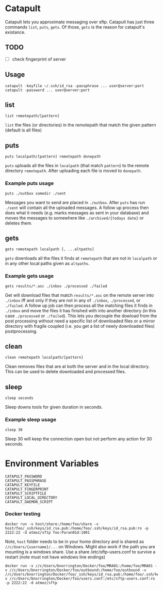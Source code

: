 # Catapult

Catapult lets you approximate messaging over sftp. Catapult has just three commands `list`, `puts`, `gets`. Of those, `gets` is the reason for catapult's existance.

## TODO

* [ ] check fingerprint of server

## Usage

    catapult -keyfile ~/.ssh/id_rsa -passphrase ... user@server:port
    catapult -password ... user@server:port

## list

    list remotepath/[pattern]

`list` the files (or directories) in the remotepath that match the given pattern (default is all files)

## puts

    puts localpath/[pattern] remotepath donepath

`puts` uploads all the files in `localpath` (that match `pattern`) to the remote directory `remotepath`. After uploading each file is moved to `donepath`.

### Example puts usage

    puts ./outbox somedir ./sent

Messages you want to send are placed in `./outbox`. After `puts` has run `./sent` will contain all the uploaded messages. A follow up process then does what it needs (e.g. marks messages as sent in your database) and moves the messages to somewhere like `./archived/{todays date}` or deletes them.

## gets

    gets remotepath localpath [, ...altpaths]

`gets` downloads all the files it finds at `remotepath` that are not in `localpath` or in any other local paths given as `altpaths`.


### Example gets usage

    gets results/*.asc ./inbox ./processed ./failed

Get will download files that match `results/*.asc` on the remote server into `./inbox` iff and only if they are not in any of `./inbox`, `./processed`, or `./failed`. A follow up job can then process all the matching files it finds in `./inbox` and move the files it has finished with into another directory (in this case `./processed` or `./failed`). This lets you decouple the dowload from the post processing without need a specific list of downloaded files or a mirror directory with fragile coupled (i.e. you get a list of newly downloaded files) postprocessing.


## clean

    clean remotepath localpath/[pattern]

Clean removes files that are at both the server and in the local directory. This can be used to delete downloaded and processed files.

## sleep

    sleep seconds

Sleep downs tools for given duration in seconds.

### Example sleep usage

    sleep 30

Sleep 30 will keep the connection open but not perform any action for 30 seconds.


# Environment Variables
    
    CATAPULT_PASSWORD
    CATAPULT_PASSPHRASE
    CATAPULT_KEYFILE
    CATAPULT_FINGERPRINT
    CATAPULT_SCRIPTFILE
    CATAPULT_LOCAL_DIRECTORY
    CATAPULT_DAEMON_SCRIPT

### Docker testing

    docker run -v host/share:/home/foo/share -v host/foo/_ssh/keys/id_rsa.pub:/home/foo/.ssh/keys/id_rsa.pub:ro -p 2222:22 -d atmoz/sftp foo:Paran01d:1001

Note, `host` folder needs to be in your home directory and is shared as `//c/Users/{username}/...` on Windows. Might also work if the path you are mounting is a windows share. Use a share /etc/sftp-users.conf to survive a restart (note must not have windows line endings)

    docker run -v //c/Users/bnorrington/Docker/foo/MRA01:/home/foo/MRA01 -v //c/Users/bnorrington/Docker/foo/outbound:/home/foo/outbound -v //c/Users/bnorrington/Docker/foo/_ssh/keys/id_rsa.pub:/home/foo/.ssh/keys/id_rsa.pub:ro v //c/Users/bnorrington/Docker/foo/users.conf:/etc/sftp-users.conf:ro -p 2222:22 -d atmoz/sftp